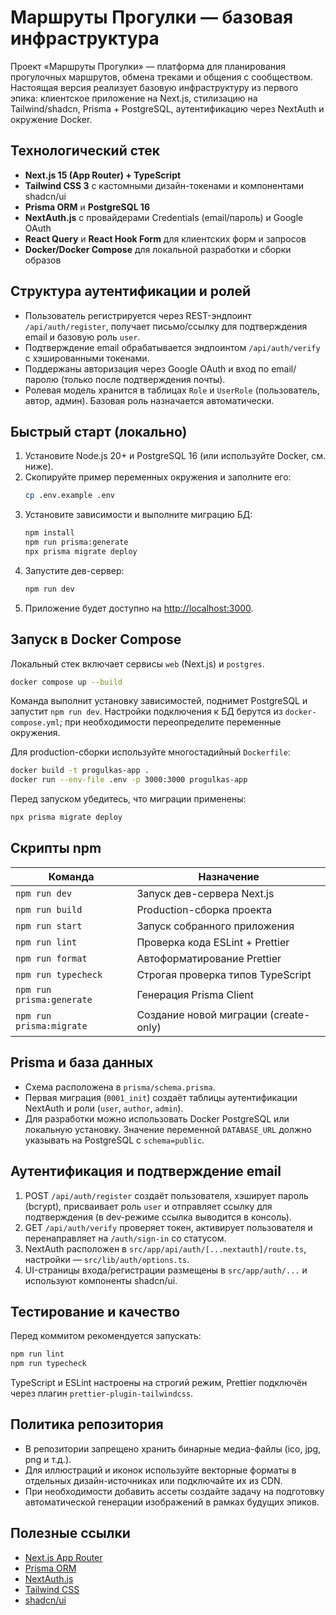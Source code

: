# Маршруты Прогулки — базовая инфраструктура

Проект «Маршруты Прогулки» — платформа для планирования прогулочных маршрутов, обмена треками и общения с сообществом. Настоящая версия реализует базовую инфраструктуру из первого эпика: клиентское приложение на Next.js, стилизацию на Tailwind/shadcn, Prisma + PostgreSQL, аутентификацию через NextAuth и окружение Docker.

## Технологический стек

- **Next.js 15 (App Router) + TypeScript**
- **Tailwind CSS 3** с кастомными дизайн-токенами и компонентами shadcn/ui
- **Prisma ORM** и **PostgreSQL 16**
- **NextAuth.js** с провайдерами Credentials (email/пароль) и Google OAuth
- **React Query** и **React Hook Form** для клиентских форм и запросов
- **Docker/Docker Compose** для локальной разработки и сборки образов

## Структура аутентификации и ролей

- Пользователь регистрируется через REST-эндпоинт `/api/auth/register`, получает письмо/ссылку для подтверждения email и базовую роль `user`.
- Подтверждение email обрабатывается эндпоинтом `/api/auth/verify` с хэшированными токенами.
- Поддержаны авторизация через Google OAuth и вход по email/паролю (только после подтверждения почты).
- Ролевая модель хранится в таблицах `Role` и `UserRole` (пользователь, автор, админ). Базовая роль назначается автоматически.

## Быстрый старт (локально)

1. Установите Node.js 20+ и PostgreSQL 16 (или используйте Docker, см. ниже).
2. Скопируйте пример переменных окружения и заполните его:
   ```bash
   cp .env.example .env
   ```
3. Установите зависимости и выполните миграцию БД:
   ```bash
   npm install
   npm run prisma:generate
   npx prisma migrate deploy
   ```
4. Запустите дев-сервер:
   ```bash
   npm run dev
   ```
5. Приложение будет доступно на [http://localhost:3000](http://localhost:3000).

## Запуск в Docker Compose

Локальный стек включает сервисы `web` (Next.js) и `postgres`.

```bash
docker compose up --build
```

Команда выполнит установку зависимостей, поднимет PostgreSQL и запустит `npm run dev`. Настройки подключения к БД берутся из `docker-compose.yml`; при необходимости переопределите переменные окружения.

Для production-сборки используйте многостадийный `Dockerfile`:

```bash
docker build -t progulkas-app .
docker run --env-file .env -p 3000:3000 progulkas-app
```

Перед запуском убедитесь, что миграции применены:

```bash
npx prisma migrate deploy
```

## Скрипты npm

| Команда | Назначение |
| --- | --- |
| `npm run dev` | Запуск дев-сервера Next.js |
| `npm run build` | Production-сборка проекта |
| `npm run start` | Запуск собранного приложения |
| `npm run lint` | Проверка кода ESLint + Prettier |
| `npm run format` | Автоформатирование Prettier |
| `npm run typecheck` | Строгая проверка типов TypeScript |
| `npm run prisma:generate` | Генерация Prisma Client |
| `npm run prisma:migrate` | Создание новой миграции (create-only) |

## Prisma и база данных

- Схема расположена в `prisma/schema.prisma`.
- Первая миграция (`0001_init`) создаёт таблицы аутентификации NextAuth и роли (`user`, `author`, `admin`).
- Для разработки можно использовать Docker PostgreSQL или локальную установку. Значение переменной `DATABASE_URL` должно указывать на PostgreSQL с `schema=public`.

## Аутентификация и подтверждение email

1. POST `/api/auth/register` создаёт пользователя, хэширует пароль (bcrypt), присваивает роль `user` и отправляет ссылку для подтверждения (в dev-режиме ссылка выводится в консоль).
2. GET `/api/auth/verify` проверяет токен, активирует пользователя и перенаправляет на `/auth/sign-in` со статусом.
3. NextAuth расположен в `src/app/api/auth/[...nextauth]/route.ts`, настройки — `src/lib/auth/options.ts`.
4. UI-страницы входа/регистрации размещены в `src/app/auth/...` и используют компоненты shadcn/ui.

## Тестирование и качество

Перед коммитом рекомендуется запускать:

```bash
npm run lint
npm run typecheck
```

TypeScript и ESLint настроены на строгий режим, Prettier подключён через плагин `prettier-plugin-tailwindcss`.

## Политика репозитория

- В репозитории запрещено хранить бинарные медиа-файлы (ico, jpg, png и т.д.).
- Для иллюстраций и иконок используйте векторные форматы в отдельных дизайн-источниках или подключайте их из CDN.
- При необходимости добавить ассеты создайте задачу на подготовку автоматической генерации изображений в рамках будущих эпиков.

## Полезные ссылки

- [Next.js App Router](https://nextjs.org/docs/app)
- [Prisma ORM](https://www.prisma.io/docs)
- [NextAuth.js](https://next-auth.js.org/)
- [Tailwind CSS](https://tailwindcss.com/)
- [shadcn/ui](https://ui.shadcn.com/)

